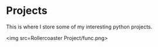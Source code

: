 # Projects
This is where I store some of my interesting python projects. 

<img src=Rollercoaster Project/func.png>
